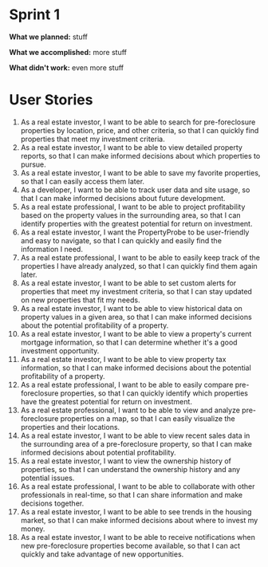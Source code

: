 # Sprint 1

**What we planned:** stuff

**What we accomplished:** more stuff

**What didn't work:** even more stuff

# User Stories

1. As a real estate investor, I want to be able to search for pre-foreclosure properties by location, price, and other criteria, so that I can quickly find properties that meet my investment criteria.
2. As a real estate investor, I want to be able to view detailed property reports, so that I can make informed decisions about which properties to pursue.
3. As a real estate investor, I want to be able to save my favorite properties, so that I can easily access them later.
4. As a developer, I want to be able to track user data and site usage, so that I can make informed decisions about future development.
5. As a real estate professional, I want to be able to project profitability based on the property values in the surrounding area, so that I can identify properties with the greatest potential for return on investment.
6. As a real estate investor, I want the PropertyProbe to be user-friendly and easy to navigate, so that I can quickly and easily find the information I need.
7. As a real estate professional, I want to be able to easily keep track of the properties I have already analyzed, so that I can quickly find them again later.
8. As a real estate investor, I want to be able to set custom alerts for properties that meet my investment criteria, so that I can stay updated on new properties that fit my needs.
9. As a real estate investor, I want to be able to view historical data on property values in a given area, so that I can make informed decisions about the potential profitability of a property.
10. As a real estate investor, I want to be able to view a property's current mortgage information, so that I can determine whether it's a good investment opportunity.
11. As a real estate investor, I want to be able to view property tax information, so that I can make informed decisions about the potential profitability of a property.
12. As a real estate professional, I want to be able to easily compare pre-foreclosure properties, so that I can quickly identify which properties have the greatest potential for return on investment.
13. As a real estate professional, I want to be able to view and analyze pre-foreclosure properties on a map, so that I can easily visualize the properties and their locations.
14. As a real estate investor, I want to be able to view recent sales data in the surrounding area of a pre-foreclosure property, so that I can make informed decisions about potential profitability.
15. As a real estate investor, I want to view the ownership history of properties, so that I can understand the ownership history and any potential issues.
16. As a real estate professional, I want to be able to collaborate with other professionals in real-time, so that I can share information and make decisions together.
17. As a real estate investor, I want to be able to see trends in the housing market, so that I can make informed decisions about where to invest my money.
18. As a real estate investor, I want to be able to receive notifications when new pre-foreclosure properties become available, so that I can act quickly and take advantage of new opportunities.
